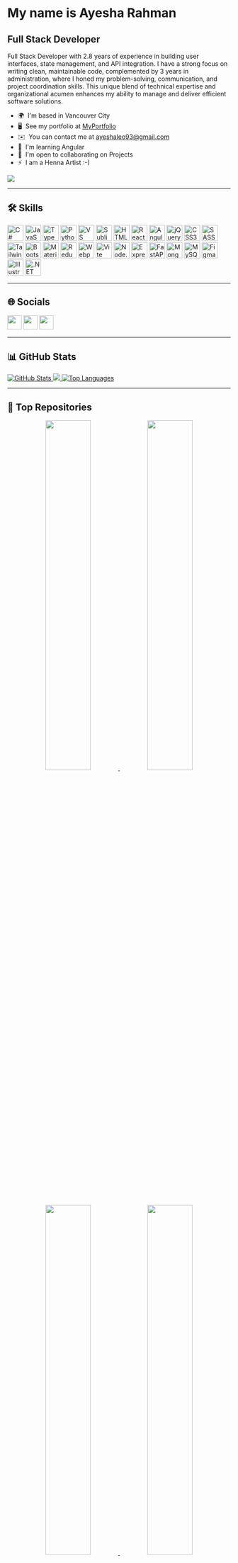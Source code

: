 # My name is Ayesha Rahman

## Full Stack Developer

Full Stack Developer with 2.8 years of experience in building user interfaces, state management, and API integration. I have a strong focus on writing clean, maintainable code, complemented by 3 years in administration, where I honed my problem-solving, communication, and project coordination skills. This unique blend of technical expertise and organizational acumen enhances my ability to manage and deliver efficient software solutions.

- 🌍  I'm based in Vancouver City  
- 🖥️  See my portfolio at [MyPortfolio](http://rubaroo.com)  
- ✉️  You can contact me at [ayeshaleo93@gmail.com](mailto:ayeshaleo93@gmail.com)  
- 🧠  I'm learning Angular  
- 🤝  I'm open to collaborating on Projects  
- ⚡  I am a Henna Artist :-)

<a href="https://www.github.com/ayesha-Siddiquah" target="_blank" rel="noreferrer">
  <img src="https://img.shields.io/github/followers/ayesha-Siddiquah?logo=github&style=for-the-badge&color=ef4444&labelColor=365314" />
</a>

---

## 🛠️ Skills

<p align="left">
<a href="https://docs.microsoft.com/en-us/dotnet/csharp/" target="_blank"><img src="https://raw.githubusercontent.com/danielcranney/readme-generator/main/public/icons/skills/csharp-colored.svg" width="36" height="36" alt="C#" /></a>
<a href="https://developer.mozilla.org/en-US/docs/Web/JavaScript" target="_blank"><img src="https://raw.githubusercontent.com/danielcranney/readme-generator/main/public/icons/skills/javascript-colored.svg" width="36" height="36" alt="JavaScript" /></a>
<a href="https://www.typescriptlang.org/" target="_blank"><img src="https://raw.githubusercontent.com/danielcranney/readme-generator/main/public/icons/skills/typescript-colored.svg" width="36" height="36" alt="TypeScript" /></a>
<a href="https://www.python.org/" target="_blank"><img src="https://raw.githubusercontent.com/danielcranney/readme-generator/main/public/icons/skills/python-colored.svg" width="36" height="36" alt="Python" /></a>
<a href="https://code.visualstudio.com/" target="_blank"><img src="https://raw.githubusercontent.com/danielcranney/readme-generator/main/public/icons/skills/visualstudiocode.svg" width="36" height="36" alt="VS Code" /></a>
<a href="https://www.sublimetext.com/" target="_blank"><img src="https://raw.githubusercontent.com/danielcranney/readme-generator/main/public/icons/skills/sublimetext.svg" width="36" height="36" alt="Sublime Text" /></a>
<a href="https://developer.mozilla.org/en-US/docs/Web/HTML" target="_blank"><img src="https://raw.githubusercontent.com/danielcranney/readme-generator/main/public/icons/skills/html5-colored.svg" width="36" height="36" alt="HTML5" /></a>
<a href="https://reactjs.org/" target="_blank"><img src="https://raw.githubusercontent.com/danielcranney/readme-generator/main/public/icons/skills/react-colored.svg" width="36" height="36" alt="React" /></a>
<a href="https://angular.io/" target="_blank"><img src="https://raw.githubusercontent.com/danielcranney/readme-generator/main/public/icons/skills/angularjs-colored.svg" width="36" height="36" alt="Angular" /></a>
<a href="https://jquery.com/" target="_blank"><img src="https://raw.githubusercontent.com/danielcranney/readme-generator/main/public/icons/skills/jquery-colored.svg" width="36" height="36" alt="jQuery" /></a>
<a href="https://www.w3.org/Style/CSS/" target="_blank"><img src="https://raw.githubusercontent.com/danielcranney/readme-generator/main/public/icons/skills/css3-colored.svg" width="36" height="36" alt="CSS3" /></a>
<a href="https://sass-lang.com/" target="_blank"><img src="https://raw.githubusercontent.com/danielcranney/readme-generator/main/public/icons/skills/sass-colored.svg" width="36" height="36" alt="SASS" /></a>
<a href="https://tailwindcss.com/" target="_blank"><img src="https://raw.githubusercontent.com/danielcranney/readme-generator/main/public/icons/skills/tailwindcss-colored.svg" width="36" height="36" alt="TailwindCSS" /></a>
<a href="https://getbootstrap.com/" target="_blank"><img src="https://raw.githubusercontent.com/danielcranney/readme-generator/main/public/icons/skills/bootstrap-colored.svg" width="36" height="36" alt="Bootstrap" /></a>
<a href="https://mui.com/" target="_blank"><img src="https://raw.githubusercontent.com/danielcranney/readme-generator/main/public/icons/skills/materialui-colored.svg" width="36" height="36" alt="Material UI" /></a>
<a href="https://redux.js.org/" target="_blank"><img src="https://raw.githubusercontent.com/danielcranney/readme-generator/main/public/icons/skills/redux-colored.svg" width="36" height="36" alt="Redux" /></a>
<a href="https://webpack.js.org/" target="_blank"><img src="https://raw.githubusercontent.com/danielcranney/readme-generator/main/public/icons/skills/webpack-colored.svg" width="36" height="36" alt="Webpack" /></a>
<a href="https://vitejs.dev/" target="_blank"><img src="https://raw.githubusercontent.com/danielcranney/readme-generator/main/public/icons/skills/vite-colored.svg" width="36" height="36" alt="Vite" /></a>
<a href="https://nodejs.org/en/" target="_blank"><img src="https://raw.githubusercontent.com/danielcranney/readme-generator/main/public/icons/skills/nodejs-colored.svg" width="36" height="36" alt="Node.js" /></a>
<a href="https://expressjs.com/" target="_blank"><img src="https://raw.githubusercontent.com/danielcranney/readme-generator/main/public/icons/skills/express-colored.svg" width="36" height="36" alt="Express" /></a>
<a href="https://fastapi.tiangolo.com/" target="_blank"><img src="https://raw.githubusercontent.com/danielcranney/readme-generator/main/public/icons/skills/fastapi-colored.svg" width="36" height="36" alt="FastAPI" /></a>
<a href="https://www.mongodb.com/" target="_blank"><img src="https://raw.githubusercontent.com/danielcranney/readme-generator/main/public/icons/skills/mongodb-colored.svg" width="36" height="36" alt="MongoDB" /></a>
<a href="https://www.mysql.com/" target="_blank"><img src="https://raw.githubusercontent.com/danielcranney/readme-generator/main/public/icons/skills/mysql-colored.svg" width="36" height="36" alt="MySQL" /></a>
<a href="https://www.figma.com/" target="_blank"><img src="https://raw.githubusercontent.com/danielcranney/readme-generator/main/public/icons/skills/figma-colored.svg" width="36" height="36" alt="Figma" /></a>
<a href="https://www.adobe.com/products/illustrator.html" target="_blank"><img src="https://raw.githubusercontent.com/danielcranney/readme-generator/main/public/icons/skills/illustrator-colored.svg" width="36" height="36" alt="Illustrator" /></a>
<a href="https://dotnet.microsoft.com/en-us/" target="_blank"><img src="https://raw.githubusercontent.com/danielcranney/readme-generator/main/public/icons/skills/dot-net-colored.svg" width="36" height="36" alt=".NET" /></a>
</p>

---

## 🌐 Socials

<p align="left">
<a href="https://www.github.com/ayesha-Siddiquah"><img src="https://raw.githubusercontent.com/danielcranney/readme-generator/main/public/icons/socials/github-dark.svg" width="32" /></a>
<a href="http://www.instagram.com/ayayesha_daydreaming"><img src="https://raw.githubusercontent.com/danielcranney/readme-generator/main/public/icons/socials/instagram-dark.svg" width="32" /></a>
<a href="https://www.linkedin.com/in/ayesha-rahman-091430141"><img src="https://raw.githubusercontent.com/danielcranney/readme-generator/main/public/icons/socials/linkedin-dark.svg" width="32" /></a>
</p>

---

## 📊 GitHub Stats

<a href="http://www.github.com/ayesha-Siddiquah">
  <img src="https://github-readme-stats.vercel.app/api?username=ayesha-Siddiquah&show_icons=true&count_private=true&theme=react&hide_border=true" alt="GitHub Stats" />
</a>

<a href="http://www.github.com/ayesha-Siddiquah">
  <img src="https://github-readme-streak-stats.herokuapp.com/?user=ayesha-Siddiquah&theme=react&hide_border=true" />
</a>

<a href="https://github.com/ayesha-Siddiquah">
  <img src="https://github-readme-stats.vercel.app/api/top-langs/?username=ayesha-Siddiquah&langs_count=10&theme=react&hide_border=true&locale=en&custom_title=Top%20Languages" alt="Top Languages" />
</a>

---

## 📁 Top Repositories

<div align="center">
  <a href="https://github.com/ayesha-Siddiquah/News-on-Tech">
    <img width="45%" src="https://github-readme-stats.vercel.app/api/pin/?username=ayesha-Siddiquah&repo=salon-booking-system&theme=react&hide_border=true" />
  </a>
  <a href="https://github.com/ayesha-Siddiquah/Tourism_Site">
    <img width="45%" src="https://github-readme-stats.vercel.app/api/pin/?username=ayesha-Siddiquah&repo=Tourism_Site&theme=react&hide_border=true" />
  </a>
  <br/><br/>
  <a href="https://github.com/ayesha-Siddiquah/WWTBM">
    <img width="45%" src="https://github-readme-stats.vercel.app/api/pin/?username=ayesha-Siddiquah&repo=WWTBM&theme=react&hide_border=true" />
  </a>
  <a href="https://github.com/ayesha-Siddiquah/Profiles-Navigation">
    <img width="45%" src="https://github-readme-stats.vercel.app/api/pin/?username=ayesha-Siddiquah&repo=Profiles-Navigation&theme=react&hide_border=true" />
  </a>
</div>

---

## 📈 GitHub Contribution Graph

<p align="center">
  <img src="https://github-readme-activity-graph.vercel.app/graph?username=ayesha-Siddiquah&theme=react-dark&custom_title=ayesha-Siddiquah's%20Contribution%20Graph" alt="Ayesha's GitHub Contribution Graph" />
</p>
